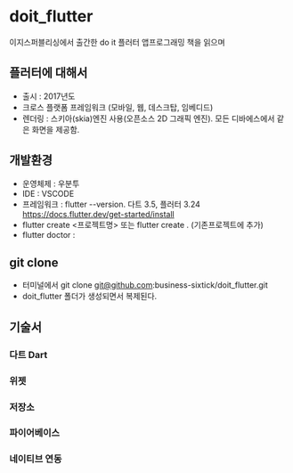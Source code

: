 # doit_flutter
이지스퍼블리싱에서 출간한 do it 플러터 앱프로그래밍 책을 읽으며 

## 플러터에 대해서
- 출시 : 2017년도
- 크로스 플랫폼 프레임워크 (모바일, 웹, 데스크탑, 임베디드)
- 렌더링 : 스키아(skia)엔진 사용(오픈소스 2D 그래픽 엔진). 모든 디바에스에서 같은 화면을 제공함. 

## 개발환경
- 운영체제 : 우분투
- IDE : VSCODE
- 프레임워크 : flutter --version. 다트 3.5, 플러터 3.24 https://docs.flutter.dev/get-started/install
- flutter create <프로젝트명> 또는 flutter create . (기존프로젝트에 추가)
- flutter doctor : 

## git clone
- 터미널에서 git clone git@github.com:business-sixtick/doit_flutter.git
- doit_flutter 폴더가 생성되면서 복제된다.

## 기술서
### 다트 Dart
### 위젯 
### 저장소 
### 파이어베이스
### 네이티브 연동
